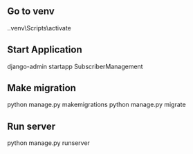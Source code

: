 ## Go to venv
.\.venv\Scripts\activate
## Start Application
django-admin startapp SubscriberManagement
## Make migration
python manage.py makemigrations
python manage.py migrate
## Run server
python manage.py runserver